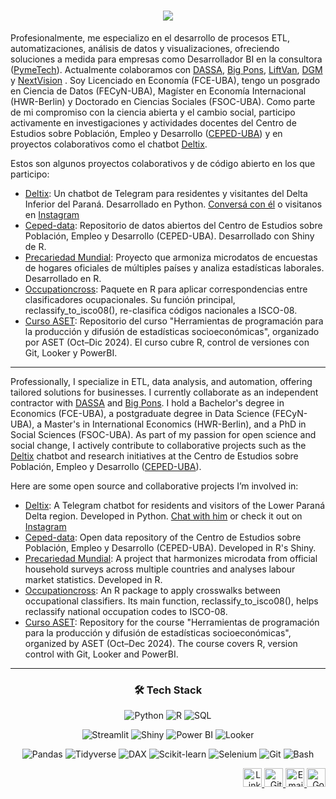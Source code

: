 <h1 align="center">
  <img src="https://readme-typing-svg.herokuapp.com/?font=Roboto+Condense&size=35&center=true&vCenter=true&width=700&height=70&duration=4000&lines=%C2%A1Hola!+👋+Soy+Facundo+Lastra;+Hi+There!+👋+I'm+Facundo+Lastra&color=8B0000" />
</h1>

<p>
Profesionalmente, me especializo en el desarrollo de procesos ETL, automatizaciones, análisis de datos y visualizaciones, ofreciendo soluciones a medida para empresas como Desarrollador BI en la consultora (<a href="https://www.pymetech.org">PymeTech</a>). Actualmente colaboramos con <a href="https://dassa.com.ar/">DASSA</a>, <a href="https://bigpons.com.ar/">Big Pons</a>, <a href="https://liftvan.com/">LiftVan</a>,  <a href="https://dgmflorida.com/">DGM</a> y <a href="https://nextvision.com/">NextVision</a> . Soy Licenciado en Economía (FCE-UBA), tengo un posgrado en Ciencia de Datos (FECyN-UBA), Magíster en Economía Internacional (HWR-Berlin) y Doctorado en Ciencias Sociales (FSOC-UBA). Como parte de mi compromiso con la ciencia abierta y el cambio social, participo activamente en investigaciones y actividades docentes del Centro de Estudios sobre Población, Empleo y Desarrollo (<a href="https://www.economicas.uba.ar/investigacion/institutos-y-centros/ceped/">CEPED-UBA</a>) y en proyectos colaborativos como el chatbot <a href="https://github.com/marajadesantelmo/deltix">Deltix</a>.
</p>

<p>Estos son algunos proyectos colaborativos y de código abierto en los que participo:</p>

<ul>
  <li><a href="https://github.com/marajadesantelmo/deltix">Deltix</a>: Un chatbot de Telegram para residentes y visitantes del Delta Inferior del Paraná. Desarrollado en Python. <a href="https://t.me/deltix_del_humedal_bot">Conversá con él</a> o visitanos en <a href="https://www.instagram.com/deltix_bot">Instagram</a></li>
  <li><a href="https://github.com/ceped-fce-uba/ceped-data">Ceped-data</a>: Repositorio de datos abiertos del Centro de Estudios sobre Población, Empleo y Desarrollo (CEPED-UBA). Desarrollado con Shiny de R.</li>
  <li><a href="https://ceped-fce-uba.github.io/precariedad.mundial/">Precariedad Mundial</a>: Proyecto que armoniza microdatos de encuestas de hogares oficiales de múltiples países y analiza estadísticas laborales. Desarrollado en R.</li>
  <li><a href="https://github.com/Guidowe/occupationcross">Occupationcross</a>: Paquete en R para aplicar correspondencias entre clasificadores ocupacionales. Su función principal, reclassify_to_isco08(), re-clasifica códigos nacionales a ISCO-08.</li>
  <li><a href="https://ceped-fce-uba.github.io/curso_aset">Curso ASET</a>: Repositorio del curso "Herramientas de programación para la producción y difusión de estadísticas socioeconómicas", organizado por ASET (Oct–Dic 2024). El curso cubre R, control de versiones con Git, Looker y PowerBI.</li>
</ul>

<hr>

<p>
Professionally, I specialize in ETL, data analysis, and automation, offering tailored solutions for businesses. I currently collaborate as an independent contractor with <a href="https://dassa.com.ar/">DASSA</a> and <a href="https://bigpons.com.ar/">Big Pons</a>. I hold a Bachelor's degree in Economics (FCE-UBA), a postgraduate degree in Data Science (FECyN-UBA), a Master's in International Economics (HWR-Berlin), and a PhD in Social Sciences (FSOC-UBA). As part of my passion for open science and social change, I actively contribute to collaborative projects such as the <a href="https://github.com/marajadesantelmo/deltix">Deltix</a> chatbot and research initiatives at the Centro de Estudios sobre Población, Empleo y Desarrollo (<a href="https://www.economicas.uba.ar/investigacion/institutos-y-centros/ceped/">CEPED-UBA</a>).
</p>

<p>Here are some open source and collaborative projects I’m involved in:</p>

<ul>
  <li><a href="https://github.com/marajadesantelmo/deltix">Deltix</a>: A Telegram chatbot for residents and visitors of the Lower Paraná Delta region. Developed in Python. <a href="https://t.me/deltix_del_humedal_bot">Chat with him</a> or check it out on <a href="https://www.instagram.com/deltix_bot"> Instagram </a></li>
  <li><a href="https://github.com/ceped-fce-uba/ceped-data">Ceped-data</a>: Open data repository of the Centro de Estudios sobre Población, Empleo y Desarrollo (CEPED-UBA). Developed in R's Shiny.</li>
  <li><a href="https://ceped-fce-uba.github.io/precariedad.mundial/">Precariedad Mundial</a>: A project that harmonizes microdata from official household surveys across multiple countries and analyses labour market statistics. Developed in R.</li>
  <li><a href="https://github.com/Guidowe/occupationcross">Occupationcross</a>: An R package to apply crosswalks between occupational classifiers. Its main function, reclassify_to_isco08(), helps reclassify national occupation codes to ISCO-08.</li>
  <li><a href="https://ceped-fce-uba.github.io/curso_aset">Curso ASET</a>: Repository for the course "Herramientas de programación para la producción y difusión de estadísticas socioeconómicas", organized by ASET (Oct–Dec 2024). The course covers R, version control with Git, Looker and PowerBI.</li>
</ul>

<hr>

<h3 align="center">🛠️ Tech Stack </h3>

<p align="center">
  <img src="https://img.shields.io/badge/Python-3670A0?style=for-the-badge&logo=python&logoColor=ffdd54" alt="Python"/>
  <img src="https://img.shields.io/badge/R-276DC3?style=for-the-badge&logo=r&logoColor=white" alt="R"/>
  <img src="https://img.shields.io/badge/SQL-336791?style=for-the-badge&logo=postgresql&logoColor=white" alt="SQL"/>
</p>

<p align="center">
  <img src="https://img.shields.io/badge/Streamlit-FF4B4B?style=for-the-badge&logo=streamlit&logoColor=white" alt="Streamlit"/>
  <img src="https://img.shields.io/badge/Shiny-1d62f0?style=for-the-badge&logo=r&logoColor=white" alt="Shiny"/>
  <img src="https://img.shields.io/badge/Power%20BI-F2C811?style=for-the-badge&logo=powerbi&logoColor=black" alt="Power BI"/>
  <img src="https://img.shields.io/badge/Looker-4285F4?style=for-the-badge&logo=looker&logoColor=white" alt="Looker"/>
</p>

<p align="center">
  <img src="https://img.shields.io/badge/Pandas-150458?style=for-the-badge&logo=pandas&logoColor=white" alt="Pandas"/>
  <img src="https://img.shields.io/badge/tidyverse-1B5E20?style=for-the-badge&logo=r&logoColor=white" alt="Tidyverse"/>
  <img src="https://img.shields.io/badge/DAX-F2C811?style=for-the-badge&logo=powerbi&logoColor=black" alt="DAX"/>
  <img src="https://img.shields.io/badge/scikit--learn-F7931E?style=for-the-badge&logo=scikit-learn&logoColor=white" alt="Scikit-learn"/>
  <img src="https://img.shields.io/badge/Selenium-43B02A?style=for-the-badge&logo=selenium&logoColor=white" alt="Selenium"/>
  <img src="https://img.shields.io/badge/Git-F05032?style=for-the-badge&logo=git&logoColor=white" alt="Git"/>
  <img src="https://img.shields.io/badge/Bash-4EAA25?style=for-the-badge&logo=gnubash&logoColor=white" alt="Bash"/>
</p>

<p align="right">
  <a href="https://www.linkedin.com/in/facundo-lastra-b205511aa/" target="_blank">
    <img src="https://cdn.jsdelivr.net/gh/devicons/devicon/icons/linkedin/linkedin-original.svg" alt="LinkedIn" height="30" width="30" />
  </a>
  <a href="https://github.com/marajadesantelmo" target="_blank">
    <img src="https://cdn.jsdelivr.net/gh/devicons/devicon/icons/github/github-original.svg" alt="GitHub" height="30" width="30" />
  </a>
  <a href="mailto:marajadesantelmo@gmail.com">
    <img src="https://img.icons8.com/material-outlined/30/000000/new-post.png" alt="Email" height="30" width="30"/>
  </a>
  <a href="https://scholar.google.com/citations?hl=es&user=mkO9fmYAAAAJ&view_op=list_works&sortby=pubdate" target="_blank">
    <img src="https://img.icons8.com/ios-filled/30/000000/google-scholar.png" alt="Google Scholar" height="30" width="30"/>
  </a>
</p>
